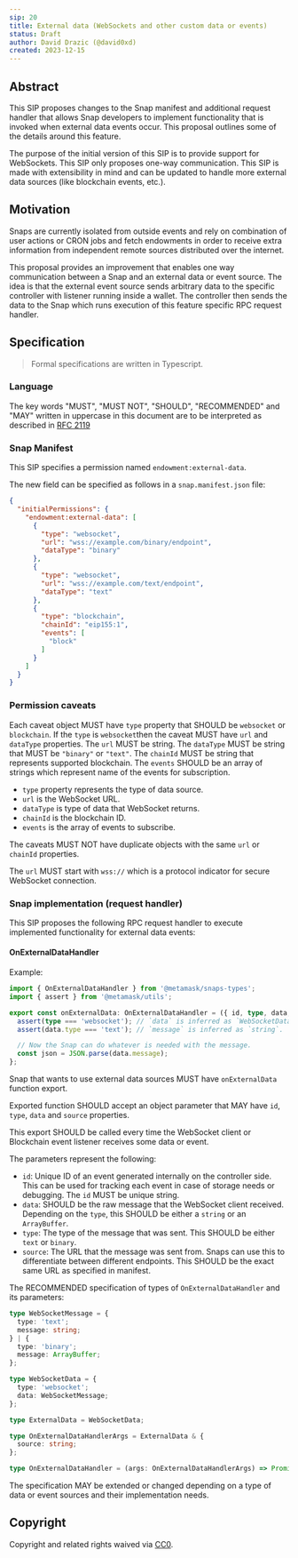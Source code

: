```yaml
---
sip: 20
title: External data (WebSockets and other custom data or events)
status: Draft
author: David Drazic (@david0xd)
created: 2023-12-15
---
```


## Abstract

This SIP proposes changes to the Snap manifest and additional request handler that allows Snap developers to implement
functionality that is invoked when external data events occur. This proposal outlines some of the details around this feature.

The purpose of the initial version of this SIP is to provide support for WebSockets.
This SIP only proposes one-way communication.
This SIP is made with extensibility in mind and can be updated to handle more external data sources (like blockchain
events, etc.).

## Motivation

Snaps are currently isolated from outside events and rely on combination of user actions or CRON jobs and fetch
endowments in order to receive extra information from independent remote sources distributed over the internet.

This proposal provides an improvement that enables one way communication between a Snap and an external data or event
source.
The idea is that the external event source sends arbitrary data to the specific controller with listener running
inside a wallet. The controller then sends the data to the Snap which runs execution of this feature specific RPC
request handler.

## Specification

> Formal specifications are written in Typescript.

### Language

The key words "MUST", "MUST NOT", "SHOULD", "RECOMMENDED" and "MAY" written in uppercase in this document are to be
interpreted as described in [RFC 2119](https://www.ietf.org/rfc/rfc2119.txt)

### Snap Manifest

This SIP specifies a permission named `endowment:external-data`.

The new field can be specified as follows in a `snap.manifest.json` file:

```json
{
  "initialPermissions": {
    "endowment:external-data": [
      {
        "type": "websocket",
        "url": "wss://example.com/binary/endpoint",
        "dataType": "binary"
      },
      {
        "type": "websocket",
        "url": "wss://example.com/text/endpoint",
        "dataType": "text"
      },
      {
        "type": "blockchain",
        "chainId": "eip155:1",
        "events": [
          "block"
        ]
      }
    ]
  }
}
```

### Permission caveats

Each caveat object MUST have `type` property that SHOULD be `websocket` or `blockchain`.
If the `type` is `websocket`then the caveat MUST have `url` and `dataType` properties.
The `url` MUST be string.
The `dataType` MUST be string that MUST be `"binary"` or `"text"`.
The `chainId` MUST be string that represents supported blockchain.
The `events` SHOULD be an array of strings which represent name of the events for subscription.

- `type` property represents the type of data source.
- `url` is the WebSocket URL.
- `dataType` is type of data that WebSocket returns.
- `chainId` is the blockchain ID.
- `events` is the array of events to subscribe.

The caveats MUST NOT have duplicate objects with the same `url` or `chainId` properties.

The `url` MUST start with `wss://` which is a protocol indicator for secure WebSocket connection.

### Snap implementation (request handler)

This SIP proposes the following RPC request handler to execute implemented functionality for external data events:

#### OnExternalDataHandler

Example:
```typescript
import { OnExternalDataHandler } from '@metamask/snaps-types';
import { assert } from '@metamask/utils';

export const onExternalData: OnExternalDataHandler = ({ id, type, data, source }) => {
  assert(type === 'websocket'); // `data` is inferred as `WebSocketData`.
  assert(data.type === 'text'); // `message` is inferred as `string`.

  // Now the Snap can do whatever is needed with the message.
  const json = JSON.parse(data.message);
};
```

Snap that wants to use external data sources MUST have `onExternalData` function export.

Exported function SHOULD accept an object parameter that MAY have `id`, `type`, `data` and `source` properties.

This export SHOULD be called every time the WebSocket client or Blockchain event listener receives some data or event.

The parameters represent the following:
- `id`: Unique ID of an event generated internally on the controller side. This can be used for tracking each event
  in case of storage needs or debugging. The `id` MUST be unique string.
- `data`: SHOULD be the raw message that the WebSocket client received. Depending on the `type`, this SHOULD be
  either a `string` or an `ArrayBuffer`.
- `type`: The type of the message that was sent. This SHOULD be either `text` or `binary`.
- `source`: The URL that the message was sent from. Snaps can use this to differentiate between different endpoints.
  This SHOULD be the exact same URL as specified in manifest.

The RECOMMENDED specification of types of `OnExternalDataHandler` and its parameters:

```typescript
type WebSocketMessage = {
  type: 'text';
  message: string;
} | {
  type: 'binary';
  message: ArrayBuffer;
};

type WebSocketData = {
  type: 'websocket';
  data: WebSocketMessage;
};

type ExternalData = WebSocketData;

type OnExternalDataHandlerArgs = ExternalData & {
  source: string;
};

type OnExternalDataHandler = (args: OnExternalDataHandlerArgs) => Promise<void>;
```

The specification MAY be extended or changed depending on a type of data or event sources and their implementation
needs.

## Copyright

Copyright and related rights waived via [CC0](../LICENSE).
